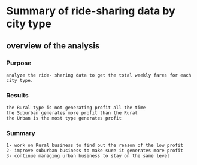 # Summary of ride-sharing data by city type

## overview of the analysis 

### Purpose
    analyze the ride- sharing data to get the total weekly fares for each city type.


### Results

    the Rural type is not generating profit all the time 
    the Suburban generates more profit than the Rural
    the Urban is the most type generates profit

### Summary

    1- work on Rural business to find out the reason of the low profit
    2- improve suburban business to make sure it generates more profit 
    3- continue managing urban business to stay on the same level

